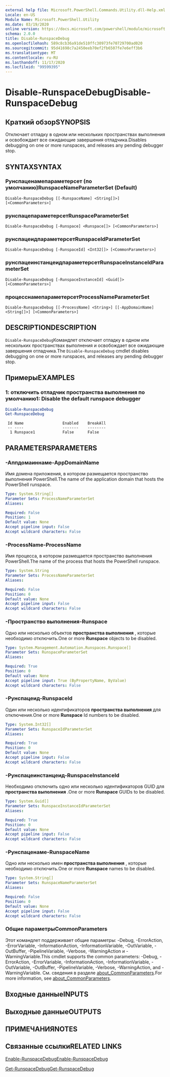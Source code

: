 ```yaml
---
external help file: Microsoft.PowerShell.Commands.Utility.dll-Help.xml
Locale: en-US
Module Name: Microsoft.PowerShell.Utility
ms.date: 03/19/2020
online version: https://docs.microsoft.com/powershell/module/microsoft.powershell.utility/disable-runspacedebug?view=powershell-7.2&WT.mc_id=ps-gethelp
schema: 2.0.0
title: Disable-RunspaceDebug
ms.openlocfilehash: 589c8cb36a91de510ffc30973fe70729700ad020
ms.sourcegitcommit: 95d41698c7a2450eeb70ef2fb6507fe7e6eff3b6
ms.translationtype: MT
ms.contentlocale: ru-RU
ms.lasthandoff: 11/17/2020
ms.locfileid: "99599395"
---
```

# <span data-ttu-id="a6e49-102">Disable-RunspaceDebug</span><span class="sxs-lookup"><span data-stu-id="a6e49-102">Disable-RunspaceDebug</span></span>

## <span data-ttu-id="a6e49-103">Краткий обзор</span><span class="sxs-lookup"><span data-stu-id="a6e49-103">SYNOPSIS</span></span>
<span data-ttu-id="a6e49-104">Отключает отладку в одном или нескольких пространствах выполнения и освобождает все ожидающие завершения отладчика.</span><span class="sxs-lookup"><span data-stu-id="a6e49-104">Disables debugging on one or more runspaces, and releases any pending debugger stop.</span></span>

## <span data-ttu-id="a6e49-105">SYNTAX</span><span class="sxs-lookup"><span data-stu-id="a6e49-105">SYNTAX</span></span>

### <span data-ttu-id="a6e49-106">Рунспаценамепараметерсет (по умолчанию)</span><span class="sxs-lookup"><span data-stu-id="a6e49-106">RunspaceNameParameterSet (Default)</span></span>

```
Disable-RunspaceDebug [[-RunspaceName] <String[]>] [<CommonParameters>]
```

### <span data-ttu-id="a6e49-107">рунспацепараметерсет</span><span class="sxs-lookup"><span data-stu-id="a6e49-107">RunspaceParameterSet</span></span>

```
Disable-RunspaceDebug [-Runspace] <Runspace[]> [<CommonParameters>]
```

### <span data-ttu-id="a6e49-108">рунспацеидпараметерсет</span><span class="sxs-lookup"><span data-stu-id="a6e49-108">RunspaceIdParameterSet</span></span>

```
Disable-RunspaceDebug [-RunspaceId] <Int32[]> [<CommonParameters>]
```

### <span data-ttu-id="a6e49-109">рунспацеинстанцеидпараметерсет</span><span class="sxs-lookup"><span data-stu-id="a6e49-109">RunspaceInstanceIdParameterSet</span></span>

```
Disable-RunspaceDebug [-RunspaceInstanceId] <Guid[]> [<CommonParameters>]
```

### <span data-ttu-id="a6e49-110">процесснамепараметерсет</span><span class="sxs-lookup"><span data-stu-id="a6e49-110">ProcessNameParameterSet</span></span>

```
Disable-RunspaceDebug [[-ProcessName] <String>] [[-AppDomainName] <String[]>] [<CommonParameters>]
```

## <span data-ttu-id="a6e49-111">DESCRIPTION</span><span class="sxs-lookup"><span data-stu-id="a6e49-111">DESCRIPTION</span></span>

<span data-ttu-id="a6e49-112">`Disable-RunspaceDebug`Командлет отключает отладку в одном или нескольких пространствах выполнения и освобождает все ожидающие завершения отладчика.</span><span class="sxs-lookup"><span data-stu-id="a6e49-112">The `Disable-RunspaceDebug` cmdlet disables debugging on one or more runspaces, and releases any pending debugger stop.</span></span>

## <span data-ttu-id="a6e49-113">Примеры</span><span class="sxs-lookup"><span data-stu-id="a6e49-113">EXAMPLES</span></span>

### <span data-ttu-id="a6e49-114">1: отключить отладчик пространства выполнения по умолчанию</span><span class="sxs-lookup"><span data-stu-id="a6e49-114">1: Disable the default runspace debugger</span></span>

```powershell
Disable-RunspaceDebug
Get-RunspaceDebug
```

```Output
 Id Name                 Enabled    BreakAll
 -- ----                 -------    --------
  1 Runspace1            False      False
```

## <span data-ttu-id="a6e49-115">PARAMETERS</span><span class="sxs-lookup"><span data-stu-id="a6e49-115">PARAMETERS</span></span>

### <span data-ttu-id="a6e49-116">-Аппдомаиннаме</span><span class="sxs-lookup"><span data-stu-id="a6e49-116">-AppDomainName</span></span>

<span data-ttu-id="a6e49-117">Имя домена приложения, в котором размещается пространство выполнения PowerShell.</span><span class="sxs-lookup"><span data-stu-id="a6e49-117">The name of the application domain that hosts the PowerShell runspace.</span></span>

```yaml
Type: System.String[]
Parameter Sets: ProcessNameParameterSet
Aliases:

Required: False
Position: 1
Default value: None
Accept pipeline input: False
Accept wildcard characters: False
```

### <span data-ttu-id="a6e49-118">-ProcessName</span><span class="sxs-lookup"><span data-stu-id="a6e49-118">-ProcessName</span></span>

<span data-ttu-id="a6e49-119">Имя процесса, в котором размещается пространство выполнения PowerShell.</span><span class="sxs-lookup"><span data-stu-id="a6e49-119">The name of the process that hosts the PowerShell runspace.</span></span>

```yaml
Type: System.String
Parameter Sets: ProcessNameParameterSet
Aliases:

Required: False
Position: 0
Default value: None
Accept pipeline input: False
Accept wildcard characters: False
```

### <span data-ttu-id="a6e49-120">-Пространство выполнения</span><span class="sxs-lookup"><span data-stu-id="a6e49-120">-Runspace</span></span>

<span data-ttu-id="a6e49-121">Одно или несколько объектов **пространства выполнения** , которые необходимо отключить.</span><span class="sxs-lookup"><span data-stu-id="a6e49-121">One or more **Runspace** objects to be disabled.</span></span>

```yaml
Type: System.Management.Automation.Runspaces.Runspace[]
Parameter Sets: RunspaceParameterSet
Aliases:

Required: True
Position: 0
Default value: None
Accept pipeline input: True (ByPropertyName, ByValue)
Accept wildcard characters: False
```

### <span data-ttu-id="a6e49-122">-Рунспацеид</span><span class="sxs-lookup"><span data-stu-id="a6e49-122">-RunspaceId</span></span>

<span data-ttu-id="a6e49-123">Один или несколько идентификаторов **пространства выполнения** для отключения.</span><span class="sxs-lookup"><span data-stu-id="a6e49-123">One or more **Runspace** Id numbers to be disabled.</span></span>

```yaml
Type: System.Int32[]
Parameter Sets: RunspaceIdParameterSet
Aliases:

Required: True
Position: 0
Default value: None
Accept pipeline input: False
Accept wildcard characters: False
```

### <span data-ttu-id="a6e49-124">-Рунспацеинстанцеид</span><span class="sxs-lookup"><span data-stu-id="a6e49-124">-RunspaceInstanceId</span></span>

<span data-ttu-id="a6e49-125">Необходимо отключить одно или несколько идентификаторов GUID для **пространства выполнения** .</span><span class="sxs-lookup"><span data-stu-id="a6e49-125">One or more **Runspace** GUIDs to be disabled.</span></span>

```yaml
Type: System.Guid[]
Parameter Sets: RunspaceInstanceIdParameterSet
Aliases:

Required: True
Position: 0
Default value: None
Accept pipeline input: False
Accept wildcard characters: False
```

### <span data-ttu-id="a6e49-126">-Рунспаценаме</span><span class="sxs-lookup"><span data-stu-id="a6e49-126">-RunspaceName</span></span>

<span data-ttu-id="a6e49-127">Одно или несколько имен **пространства выполнения** , которые необходимо отключить.</span><span class="sxs-lookup"><span data-stu-id="a6e49-127">One or more **Runspace** names to be disabled.</span></span>

```yaml
Type: System.String[]
Parameter Sets: RunspaceNameParameterSet
Aliases:

Required: False
Position: 0
Default value: None
Accept pipeline input: False
Accept wildcard characters: False
```

### <span data-ttu-id="a6e49-128">Общие параметры</span><span class="sxs-lookup"><span data-stu-id="a6e49-128">CommonParameters</span></span>

<span data-ttu-id="a6e49-129">Этот командлет поддерживает общие параметры: -Debug, -ErrorAction, -ErrorVariable, -InformationAction, -InformationVariable, -OutVariable, -OutBuffer, -PipelineVariable, -Verbose, -WarningAction и -WarningVariable.</span><span class="sxs-lookup"><span data-stu-id="a6e49-129">This cmdlet supports the common parameters: -Debug, -ErrorAction, -ErrorVariable, -InformationAction, -InformationVariable, -OutVariable, -OutBuffer, -PipelineVariable, -Verbose, -WarningAction, and -WarningVariable.</span></span> <span data-ttu-id="a6e49-130">См. сведения в разделе [about_CommonParameters](https://go.microsoft.com/fwlink/?LinkID=113216).</span><span class="sxs-lookup"><span data-stu-id="a6e49-130">For more information, see [about_CommonParameters](https://go.microsoft.com/fwlink/?LinkID=113216).</span></span>

## <span data-ttu-id="a6e49-131">Входные данные</span><span class="sxs-lookup"><span data-stu-id="a6e49-131">INPUTS</span></span>

## <span data-ttu-id="a6e49-132">Выходные данные</span><span class="sxs-lookup"><span data-stu-id="a6e49-132">OUTPUTS</span></span>

## <span data-ttu-id="a6e49-133">ПРИМЕЧАНИЯ</span><span class="sxs-lookup"><span data-stu-id="a6e49-133">NOTES</span></span>

## <span data-ttu-id="a6e49-134">Связанные ссылки</span><span class="sxs-lookup"><span data-stu-id="a6e49-134">RELATED LINKS</span></span>

[<span data-ttu-id="a6e49-135">Enable-RunspaceDebug</span><span class="sxs-lookup"><span data-stu-id="a6e49-135">Enable-RunspaceDebug</span></span>](Enable-RunspaceDebug.md)

[<span data-ttu-id="a6e49-136">Get-RunspaceDebug</span><span class="sxs-lookup"><span data-stu-id="a6e49-136">Get-RunspaceDebug</span></span>](Get-RunspaceDebug.md)

